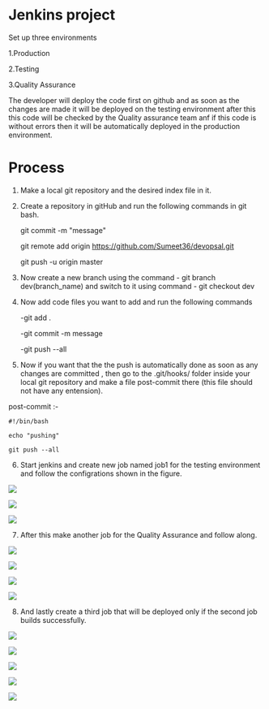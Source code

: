 # Jenkins project
Set up three environments 

1.Production

2.Testing

3.Quality Assurance

The developer will deploy the code first on github and as soon as the changes are made it will be deployed on the testing environment after this this code will be checked by the Quality assurance team anf if this code is without errors then it will be automatically deployed in the production environment.

# Process
1. Make a local git repository and the desired index file in it.

2. Create a repository in gitHub and run the following commands in git bash.

    git commit -m "message"

    git remote add origin https://github.com/Sumeet36/devopsal.git

    git push -u origin master

3. Now create a new branch using the command - git branch dev(branch_name) and switch to it using command - git checkout dev

4. Now add code files you want to add and run the following commands

    -git add .
  
    -git commit -m message
    
    -git push --all
    
5. Now if you want that the the push is automatically done as soon as any changes are committed , then go to the .git/hooks/ folder inside your local git repository and make a file post-commit there (this file should not have any entension). 

  post-commit :-

    #!/bin/bash

    echo "pushing"

    git push --all

6. Start jenkins and create new job named job1 for the testing environment and follow the configrations shown in the figure.

![](https://github.com/Sumeet36/jenkins_proj/blob/master/images/image1.png)

![](https://github.com/Sumeet36/jenkins_proj/blob/master/images/image2.png)

![](https://github.com/Sumeet36/jenkins_proj/blob/master/images/image3.png)

7. After this make another job for the Quality Assurance and follow along.

![](https://github.com/Sumeet36/jenkins_proj/blob/master/images/image4.png)

![](https://github.com/Sumeet36/jenkins_proj/blob/master/images/image5.png)

![](https://github.com/Sumeet36/jenkins_proj/blob/master/images/image6.png)

![](https://github.com/Sumeet36/jenkins_proj/blob/master/images/image7.png)

8.  And lastly create a third job that will be deployed only if the second job builds successfully.

![](https://github.com/Sumeet36/jenkins_proj/blob/master/images/image8.png)

![](https://github.com/Sumeet36/jenkins_proj/blob/master/images/image9.png)

![](https://github.com/Sumeet36/jenkins_proj/blob/master/images/image10.png)

![](https://github.com/Sumeet36/jenkins_proj/blob/master/images/image11.png)

![](https://github.com/Sumeet36/jenkins_proj/blob/master/images/image_docker_ps.png)
